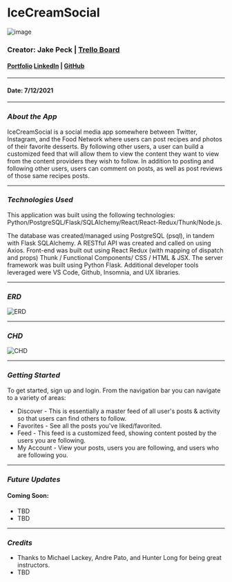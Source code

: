 # IceCreamSocial
![image](https://i.imgur.com/mOkMAAG.png)

### Creator: Jake Peck | [Trello Board](https://trello.com/b/Ho7KlCzQ/icecreamsocial)
#### [Portfolio](https://jakepeck.dev) [LinkedIn]( https://www.linkedin.com/in/jake-peck/) | [GitHub](https://github.com/jakepeck)

***
#### Date: 7/12/2021
***

### *About the App* 
IceCreamSocial is a social media app somewhere between Twitter, Instagram, and the Food Network where users can post recipes and photos of their favorite desserts. By following other users, a user can build a customized feed that will allow them to view the content they want to view from the content providers they wish to follow. In addition to posting and following other users, users can comment on posts, as well as post reviews of those same recipes posts. 
***
### *Technologies Used*
This application was built using the following technologies: Python/PostgreSQL/Flask/SQLAlchemy/React/React-Redux/Thunk/Node.js. 

The database was created/managed using PostgreSQL (psql), in tandem with Flask SQLAlchemy. A RESTful API was created and called on using Axios. Front-end was built out using React Redux (with mapping of dispatch and props) Thunk / Functional Components/ CSS / HTML & JSX. The server framework was built using Python Flask. Additional developer tools leveraged were VS Code, Github, Insomnia, and UX libraries. 
***
### *ERD*
![ERD](https://i.imgur.com/OJsr0L2.jpg)
***
### *CHD*
![CHD](https://i.imgur.com/LKpLokN.jpg)
***
### *Getting Started*

To get started, sign up and login. From the navigation bar you can navigate to a variety of areas:
* Discover - This is essentially a master feed of all user's posts & activity so that users can find others to follow.
* Favorites - See all the posts you've liked/favorited.
* Feed - This feed is a customized feed, showing content posted by the users you are following.
* My Account - View your posts, users you are following, and users who are following you.

***
### *Future Updates*
#### Coming Soon:
- TBD
- TBD
   

***
### *Credits*
* Thanks to Michael Lackey, Andre Pato, and Hunter Long for being great instructors.
* TBD
